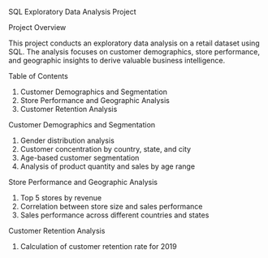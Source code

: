 SQL Exploratory Data Analysis Project

Project Overview

This project conducts an exploratory data analysis on a retail dataset using SQL. The analysis focuses on customer demographics, store performance, and geographic insights to derive valuable business intelligence.

Table of Contents
1. Customer Demographics and Segmentation
2. Store Performance and Geographic Analysis
3. Customer Retention Analysis

Customer Demographics and Segmentation
1. Gender distribution analysis
2. Customer concentration by country, state, and city
3. Age-based customer segmentation
4. Analysis of product quantity and sales by age range

Store Performance and Geographic Analysis
1. Top 5 stores by revenue
2. Correlation between store size and sales performance
3. Sales performance across different countries and states

Customer Retention Analysis
1. Calculation of customer retention rate for 2019
